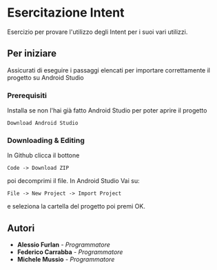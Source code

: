 # Esercitazione Intent

Esercizio per provare l'utilizzo degli Intent per i suoi vari utilizzi.

## Per iniziare

Assicurati di eseguire i passaggi elencati per importare correttamente il progetto su Android Studio

### Prerequisiti

Installa se non l'hai già fatto Android Studio per poter aprire il progetto

```
Download Android Studio
```

### Downloading & Editing

In Github clicca il bottone    
```
Code -> Download ZIP
```
poi decomprimi il file. In Android Studio Vai su:
```
File -> New Project -> Import Project
```
e seleziona la cartella del progetto poi premi OK.
## Autori
* **Alessio Furlan** - *Programmatore*
* **Federico Carrabba** - *Programmatore*
* **Michele Mussio** - *Programmatore*
